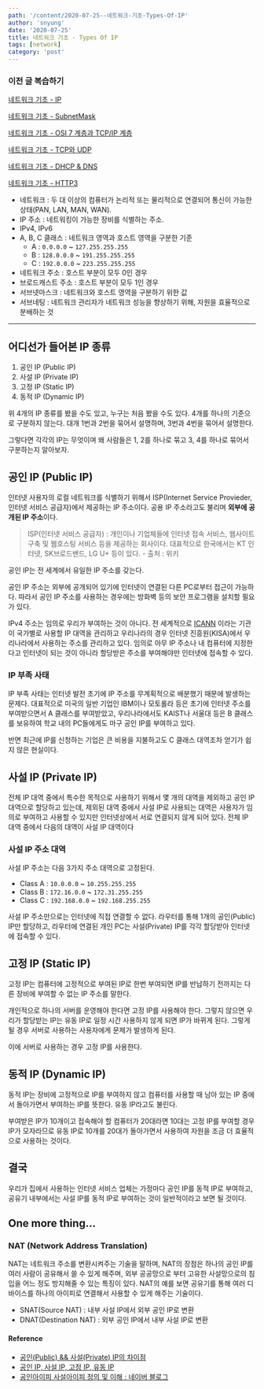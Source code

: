 ```yaml
---
path: '/content/2020-07-25--네트워크-기초-Types-Of-IP'
author: 'snyung'
date: '2020-07-25'
title: 네트워크 기초 - Types Of IP
tags: [network]
category: 'post'
---
```


### 이전 글 복습하기

[네트워크 기초 - IP](https://snyung.com/content/2020-06-24--%EB%84%A4%ED%8A%B8%EC%9B%8C%ED%81%AC-%EA%B8%B0%EC%B4%88-IP)

[네트워크 기초 - SubnetMask](https://snyung.com/content/2020-07-11--%EB%84%A4%ED%8A%B8%EC%9B%8C%ED%81%AC-%EA%B8%B0%EC%B4%88-%EC%84%9C%EB%B8%8C%EB%84%B7%EB%A7%88%EC%8A%A4%ED%81%AC)

[네트워크 기초 - OSI 7 계층과 TCP/IP 계층](https://snyung.com/content/2020-08-31--%EB%84%A4%ED%8A%B8%EC%9B%8C%ED%81%AC-%EA%B8%B0%EC%B4%88-OSI-7-%EA%B3%84%EC%B8%B5%EA%B3%BC-TCP-IP-%EA%B3%84%EC%B8%B5)

[네트워크 기초 - TCP와 UDP](https://snyung.com/content/2020-09-01--%EB%84%A4%ED%8A%B8%EC%9B%8C%ED%81%AC-%EA%B8%B0%EC%B4%88-TCP&UDP)

[네트워크 기초 - DHCP & DNS](https://snyung.com/content/2020-11-07--%EB%84%A4%ED%8A%B8%EC%9B%8C%ED%81%AC%20%EA%B8%B0%EC%B4%88%20-%20DHCP&DNS)

[네트워크 기초 - HTTP3](https://snyung.com/content/2020-11-07--%EB%84%A4%ED%8A%B8%EC%9B%8C%ED%81%AC%20%EA%B8%B0%EC%B4%88%20-%20HTTP3)

- 네트워크 : 두 대 이상의 컴퓨터가 논리적 또는 물리적으로 연결되어 통신이 가능한 상태(PAN, LAN, MAN, WAN).
- IP 주소 : 네트워킹이 가능한 장비를 식별하는 주소.
- IPv4, IPv6
- A, B, C 클래스 : 네트워크 영역과 호스트 영역을 구분한 기준
  - A : `0.0.0.0` ~ `127.255.255.255`
  - B : `128.0.0.0` ~ `191.255.255.255`
  - C : `192.0.0.0` ~ `223.255.255.255`
- 네트워크 주소 : 호스트 부분이 모두 0인 경우
- 브로드캐스트 주소 : 호스트 부분이 모두 1인 경우
- 서브넷마스크 : 네트워크와 호스트 영역을 구분하기 위한 값
- 서브네팅 : 네트워크 관리자가 네트워크 성능을 향상하기 위해, 자원을 효율적으로 분배하는 것

---

## 어디선가 들어본 IP 종류

1. 공인 IP (Public IP)
2. 사설 IP (Private IP)
3. 고정 IP (Static IP)
4. 동적 IP (Dynamic IP)

위 4개의 IP 종류를 봤을 수도 있고, 누구는 처음 봤을 수도 있다. 4개를 하나의 기준으로 구분하지 않는다. 대개 1번과 2번을 묶어서 설명하며, 3번과 4번을 묶어서 설명한다.

그렇다면 각각의 IP는 무엇이며 왜 사람들은 1, 2를 하나로 묶고 3, 4를 하나로 묶어서 구분하는지 알아보자.

## 공인 IP (Public IP)

인터넷 사용자의 로컬 네트워크를 식별하기 위해서 ISP(Internet Service Provieder, 인터넷 서비스 공급자)에서 제공하는 IP 주소이다. 공용 IP 주소라고도 불리며 **외부에 공개된 IP 주소**이다.

> ISP(인터넷 서비스 공급자) : 개인이나 기업체들에 인터넷 접속 서비스, 웹사이트 구축 및 웹호스팅 서비스 등을 제공하는 회사이다. 대표적으로 한국에서는 KT 인터넷, SK브로드밴드, LG U+ 등이 있다. - 출처 : 위키

공인 IP는 전 세계에서 유일한 IP 주소를 갖는다.

공인 IP 주소는 외부에 공개되어 있기에 인터넷이 연결된 다른 PC로부터 접근이 가능하다. 따라서 공인 IP 주소를 사용하는 경우에는 방화벽 등의 보안 프로그램을 설치할 필요가 있다.

IPv4 주소는 임의로 우리가 부여하는 것이 아니다. 전 세계적으로 [ICANN](https://ko.wikipedia.org/wiki/ICANN) 이라는 기관이 국가별로 사용할 IP 대역을 관리하고 우리나라의 경우 인터넷 진흥원(KISA)에서 우리나라에서 사용하는 주소를 관리하고 있다. 임의로 아무 IP 주소나 내 컴퓨터에 지정한다고 인터넷이 되는 것이 아니라 할당받은 주소를 부여해야만 인터넷에 접속할 수 있다.

### IP 부족 사태

IP 부족 사태는 인터넷 발전 초기에 IP 주소를 무계획적으로 배분했기 때문에 발생하는 문제다. 대표적으로 미국의 일반 기업인 IBM이나 모토롤라 등은 초기에 인터넷 주소를 부여받으면서 A 클래스를 부여받았고, 우리나라에서도 KAIST나 서울대 등은 B 클래스를 보유하여 학교 내의 PC들에게도 마구 공인 IP를 부여하고 있다.

반면 최근에 IP를 신청하는 기업은 큰 비용을 지불하고도 C 클래스 대역조차 얻기가 쉽지 않은 현실이다.

## 사설 IP (Private IP)

전체 IP 대역 중에서 특수한 목적으로 사용하기 위해서 몇 개의 대역을 제외하고 공인 IP 대역으로 할당하고 있는데, 제외된 대역 중에서 사설 IP로 사용되는 대역은 사용자가 임의로 부여하고 사용할 수 있지만 인터넷상에서 서로 연결되지 않게 되어 있다. 전체 IP 대역 중에서 다음의 대역이 사설 IP 대역이다

### 사설 IP 주소 대역

사설 IP 주소는 다음 3가지 주소 대역으로 고정된다.

- Class A : `10.0.0.0` ~ `10.255.255.255`
- Class B : `172.16.0.0` ~ `172.31.255.255`
- Class C : `192.168.0.0` ~ `192.168.255.255`

사설 IP 주소만으로는 인터넷에 직접 연결할 수 없다. 라우터를 통해 1개의 공인(Public) IP만 할당하고, 라우터에 연결된 개인 PC는 사설(Private) IP를 각각 할당받아 인터넷에 접속할 수 있다.

## 고정 IP (Static IP)

고정 IP는 컴퓨터에 고정적으로 부여된 IP로 한번 부여되면 IP를 반납하기 전까지는 다른 장비에 부여할 수 없는 IP 주소를 말한다.

개인적으로 하나의 서버를 운영해야 한다면 고정 IP를 사용해야 한다. 그렇지 않으면 우리가 할당받는 IP는 유동 IP로 일정 시간 사용하지 않게 되면 IP가 바뀌게 된다. 그렇게 될 경우 서버로 사용하는 사용자에게 문제가 발생하게 된다.

이에 서버로 사용하는 경우 고정 IP를 사용한다.

## 동적 IP (Dynamic IP)

동적 IP는 장비에 고정적으로 IP를 부여하지 않고 컴퓨터를 사용할 때 남아 있는 IP 중에서 돌아가면서 부여하는 IP를 뜻한다. 유동 IP라고도 불린다.

부여받은 IP가 10개이고 접속해야 할 컴퓨터가 20대라면 10대는 고정 IP를 부여할 경우 IP가 모자라므로 유동 IP로 10개를 20대가 돌아가면서 사용하여 자원을 조금 더 효율적으로 사용하는 것이다.

## 결국

우리가 집에서 사용하는 인터넷 서비스 업체는 가정마다 공인 IP를 동적 IP로 부여하고, 공유기 내부에서는 사설 IP를 동적 IP로 부여하는 것이 일반적이라고 보면 될 것이다.

## One more thing...

### NAT (Network Address Translation)

NAT는 네트워크 주소를 변환시켜주는 기술을 말하며, NAT의 장점은 하나의 공인 IP를 여러 사람이 공유해서 쓸 수 있게 해주며, 외부 공공망으로 부터 고유한 사설망으로의 침입을 어느 정도 방지해줄 수 있는 특징이 있다. NAT의 예를 보면 공유기를 통해 여러 디바이스를 하나의 아이피로 연결해서 사용할 수 있게 해주는 기술이다.

- SNAT(Source NAT) : 내부 사설 IP에서 외부 공인 IP로 변환
- DNAT(Destination NAT) : 외부 공인 IP에서 내부 사설 IP로 변환

#### Reference

- [공인(Public) && 사설(Private) IP의 차이점](https://velog.io/@hidaehyunlee/%EA%B3%B5%EC%9D%B8Public-%EC%82%AC%EC%84%A4Private-IP%EC%9D%98-%EC%B0%A8%EC%9D%B4%EC%A0%90)
- [공인 IP, 사설 IP, 고정 IP, 유동 IP](http://gotocloud.co.kr/?p=320)
- [공인아이피 사설아이피 정의 및 이해 : 네이버 블로그](https://m.blog.naver.com/mogni/70183970559)
